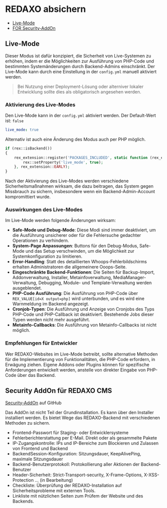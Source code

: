 # REDAXO absichern

* [Live-Mode](#livemode)
* [FOR Security-AddOn](#securityaddon)

<a name="livemode"></a>

## Live-Mode
Dieser Modus ist dafür konzipiert, die Sicherheit von Live-Systemen zu erhöhen, indem er die Möglichkeiten zur Ausführung von PHP-Code und bestimmten Systemänderungen durch Backend-Admins einschränkt. Der Live-Mode kann durch eine Einstellung in der `config.yml` manuell aktiviert werden.

> Bei Nutzung einer Deployment-Lösung oder alterniver lokaler Entwicklung sollte dies als obligatorisch angesehen werden. 

### Aktivierung des Live-Modes

Den Live-Mode kann in der  `config.yml` aktiviert werden.  Der Default-Wert ist:  `false` 

```yaml
live_mode: true
```

Alternativ ist auch eine Änderung des Modus auch per PHP möglich. 

```php
if (rex::isBackend())
{ 
    rex_extension::register('PACKAGES_INCLUDED', static function (rex_extension_point $ep) {
        rex::setProperty('live_mode', true);
    }, rex_extension::EARLY);  
}
```

Nach der Aktivierung des Live-Modes werden verschiedene Sicherheitsmaßnahmen wirksam, die dazu beitragen, das System gegen Missbrauch zu sichern, insbesondere wenn ein Backend-Admin-Account kompromittiert wurde.

### Auswirkungen des Live-Modes

Im Live-Mode werden folgende Änderungen wirksam:

- **Safe-Mode und Debug-Mode**: Diese Modi sind immer deaktiviert, um die Ausführung unsicherer oder für die Fehlersuche gedachter Operationen zu verhindern.
- **System-Page Anpassungen**: Buttons für den Debug-Modus, Safe-Mode und das Setup verschwinden, um die Möglichkeit zur Systemkonfiguration zu limitieren.
- **Error-Handling**: Statt des detaillierten Whoops-Fehlerbildschirms erhalten Administratoren die allgemeinere Ooops-Seite.
- **Eingeschränkte Backend-Funktionen**: Die Seiten für Backup-Import, Addonverwaltung, Installer, Metainfoverwaltung, MediaManager-Verwaltung, Debugging, Module- und Template-Verwaltung werden ausgeblendet.
- **PHP-Code Ausführung**: Die Ausführung von PHP-Code über `REX_VALUE[id=X output=php]` wird unterbunden, und es wird eine Warnmeldung im Backend angezeigt.
- **Cronjob-Typen**: Die Ausführung und Anzeige von Cronjobs des Typs PHP-Code und PHP-Callback ist deaktiviert. Bestehende Jobs dieser Typen werden nicht mehr ausgeführt.
- **Metainfo-Callbacks**: Die Ausführung von Metainfo-Callbacks ist nicht möglich.

### Empfehlungen für Entwickler

Wer REDAXO-Websites im Live-Mode betreibt, sollte alternative Methoden für die Implementierung von Funktionalitäten, die PHP-Code erfordern, in Erwägung ziehen. Eigene Addons oder Plugins können für spezifische Anforderungen entwickelt werden, anstelle von direkter Eingabe von PHP-Code über das Backend.

<a name="securityaddon"></a>

## Security AddOn für REDAXO CMS

[Security-AddOn]([#securityaddon](https://github.com/FriendsOfREDAXO/Security)) auf GitHub

Das AddOn ist nicht Teil der Grundinstallation. Es kann über den Installer installiert werden. 
Es bietet Wege das REDAXO-Backend mit verschiedenen Methoden zu sichern.

* Frontend-Passwort für Staging- oder Entwicklersysteme
* Fehlerberichterstattung per E-Mail. Direkt oder als gesammelte Pakete
* IP-Zugangskontrolle: IPs und IP-Bereiche zum Blockieren und Zulassen von Frontend und Backend
* BackendSession-Konfiguration: Sitzungsdauer, KeepAlivePing, maximale Sitzungsdauer
* Backend-Benutzerprotokoll: Protokollierung aller Aktionen der Backend-Benutzer
* Header-Sicherheit: Strict-Transport-security, X-Frame-Options, X-XSS-Protection ... (in Bearbeitung)
* Checkliste: Überprüfung der REDAXO-Installation auf Sicherheitsprobleme mit externen Tools.
* Linkliste mit nützlichen Seiten zum Prüfem der Website und des Backends.

